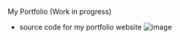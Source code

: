 My Portfolio (Work in progress)
 - source code for my portfolio website
![image](https://user-images.githubusercontent.com/9862021/117297745-dbaf3a00-ae76-11eb-99ad-5e526e39b315.png)
